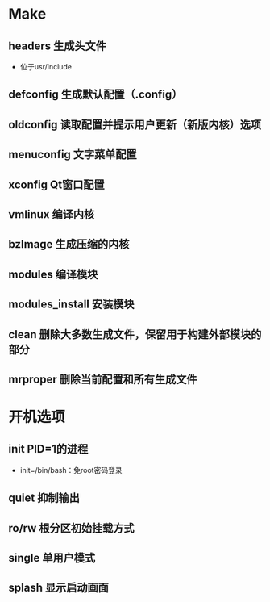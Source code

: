 # Make
## headers 生成头文件
* 位于usr/include
## defconfig 生成默认配置（.config）
## oldconfig 读取配置并提示用户更新（新版内核）选项
## menuconfig 文字菜单配置
## xconfig Qt窗口配置
## vmlinux 编译内核
## bzImage 生成压缩的内核
## modules 编译模块
## modules_install 安装模块
## clean 删除大多数生成文件，保留用于构建外部模块的部分
## mrproper 删除当前配置和所有生成文件
# 开机选项
## init PID=1的进程
* init=/bin/bash：免root密码登录
## quiet 抑制输出
## ro/rw 根分区初始挂载方式
## single 单用户模式
## splash 显示启动画面
